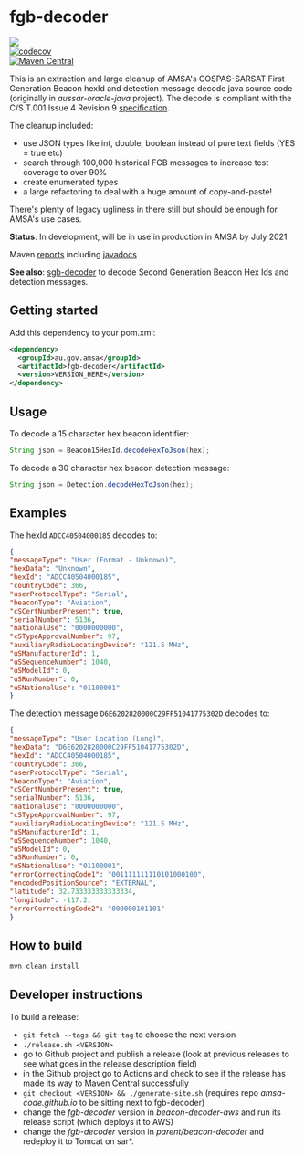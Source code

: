 # fgb-decoder
<a href="https://github.com/amsa-code/fgb-decoder/actions/workflows/ci.yml"><img src="https://github.com/amsa-code/fgb-decoder/actions/workflows/ci.yml/badge.svg"/></a><br/>
[![codecov](https://codecov.io/gh/amsa-code/fgb-decoder/branch/master/graph/badge.svg)](https://codecov.io/gh/amsa-code/fgb-decoder)<br/>
[![Maven Central](https://maven-badges.herokuapp.com/maven-central/au.gov.amsa/fgb-decoder/badge.svg?style=flat)](https://maven-badges.herokuapp.com/maven-central/au.gov.amsa/fgb-decoder)<br/>

This is an extraction and large cleanup of AMSA's COSPAS-SARSAT First Generation Beacon hexId and detection message decode java source code (originally in *aussar-oracle-java* project). The decode is compliant with the C/S T.001 Issue 4 Revision 9 [specification](https://www.cospas-sarsat.int/images/stories/SystemDocs/Current/T001-MAR-25-2022.pdf).

The cleanup included:
* use JSON types like int, double, boolean instead of pure text fields (YES = true etc)
* search through 100,000 historical FGB messages to increase test coverage to over 90%
* create enumerated types
* a large refactoring to deal with a huge amount of copy-and-paste!

There's plenty of legacy ugliness in there still but should be enough for AMSA's use cases.

**Status**: In development, will be in use in production in AMSA by July 2021

Maven [reports](https://amsa-code.github.io/fgb-decoder/index.html) including [javadocs](https://amsa-code.github.io/fgb-decoder/apidocs/index.html)

**See also**: [sgb-decoder](https://github.com/amsa-code/sgb-decoder.git) to decode Second Generation Beacon Hex Ids and detection messages.

## Getting started
Add this dependency to your pom.xml:

```xml
<dependency>
  <groupId>au.gov.amsa</groupId>
  <artifactId>fgb-decoder</artifactId>
  <version>VERSION_HERE</version>
</dependency>
```

## Usage
To decode a 15 character hex beacon identifier:

```java
String json = Beacon15HexId.decodeHexToJson(hex);
```

To decode a 30 character hex beacon detection message:

```java
String json = Detection.decodeHexToJson(hex);
```
## Examples
The hexId `ADCC40504000185` decodes to:
```json
{
"messageType": "User (Format - Unknown)",
"hexData": "Unknown",
"hexId": "ADCC40504000185",
"countryCode": 366,
"userProtocolType": "Serial",
"beaconType": "Aviation",
"cSCertNumberPresent": true,
"serialNumber": 5136,
"nationalUse": "0000000000",
"cSTypeApprovalNumber": 97,
"auxiliaryRadioLocatingDevice": "121.5 MHz",
"uSManufacturerId": 1,
"uSSequenceNumber": 1040,
"uSModelId": 0,
"uSRunNumber": 0,
"uSNationalUse": "01100001"
}
```

The detection message `D6E6202820000C29FF51041775302D` decodes to:

```json
{
"messageType": "User Location (Long)",
"hexData": "D6E6202820000C29FF51041775302D",
"hexId": "ADCC40504000185",
"countryCode": 366,
"userProtocolType": "Serial",
"beaconType": "Aviation",
"cSCertNumberPresent": true,
"serialNumber": 5136,
"nationalUse": "0000000000",
"cSTypeApprovalNumber": 97,
"auxiliaryRadioLocatingDevice": "121.5 MHz",
"uSManufacturerId": 1,
"uSSequenceNumber": 1040,
"uSModelId": 0,
"uSRunNumber": 0,
"uSNationalUse": "01100001",
"errorCorrectingCode1": "001111111110101000100",
"encodedPositionSource": "EXTERNAL",
"latitude": 32.733333333333334,
"longitude": -117.2,
"errorCorrectingCode2": "000000101101"
}
```
## How to build
```bash
mvn clean install
```

## Developer instructions
To build a release:
* `git fetch --tags && git tag` to choose the next version
* `./release.sh <VERSION>`
* go to Github project and publish a release (look at previous releases to see what goes in the release description field)
* in the Github project go to Actions and check to see if the release has made its way to Maven Central successfully
* `git checkout <VERSION> && ./generate-site.sh` (requires repo *amsa-code.github.io* to be sitting next to fgb-decoder)
* change the *fgb-decoder* version in *beacon-decoder-aws* and run its release script (which deploys it to AWS)
* change the *fgb-decoder* version in *parent/beacon-decoder* and redeploy it to Tomcat on sar*.
